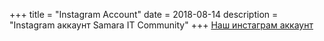 +++
title = "Instagram Account"
date = 2018-08-14
description = "Instagram аккаунт Samara IT Community"
+++
[Наш инстаграм аккаунт](https://www.instagram.com/itc_samara/)
<!-- more -->
